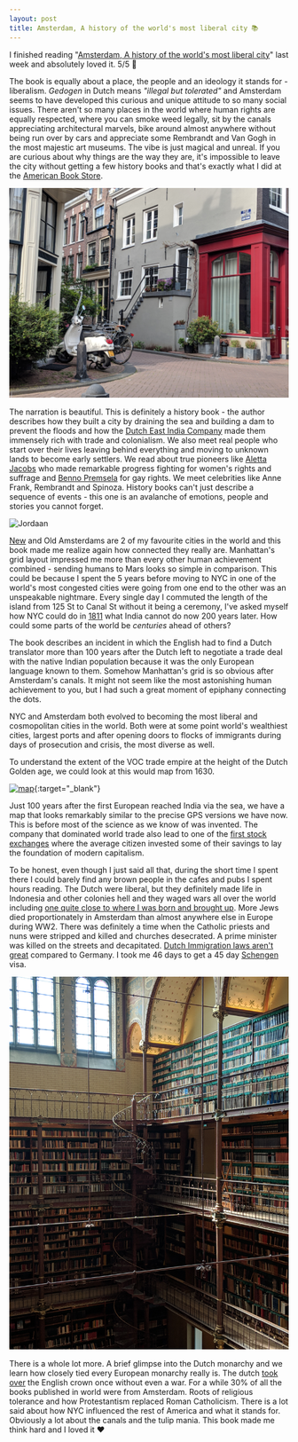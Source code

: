 ```yaml
---
layout: post
title: Amsterdam, A history of the world's most liberal city 📚
---
```


I finished reading "[Amsterdam, A history of the world's most liberal
city][goodreads]" last week and absolutely loved it. 5/5 🌟

The book is equally about a place, the people and an ideology it stands for -
liberalism. _Gedogen_ in Dutch means _"illegal but tolerated"_ and Amsterdam
seems to have developed this curious and unique attitude to so many social
issues. There aren't so many places in the world where human rights are equally
respected, where you can smoke weed legally, sit by the canals appreciating
architectural marvels, bike around almost anywhere without being run over by
cars and appreciate some Rembrandt and Van Gogh in the most majestic art
museums. The vibe is just magical and unreal. If you are curious about why
things are the way they are, it's impossible to leave the city without getting a
few history books and that's exactly what I did at the [American Book
Store][abc].

![Jordaan](/images/amsterdam/jordaan.jpg)

The narration is beautiful. This is definitely a history book - the author
describes how they built a city by draining the sea and building a dam to
prevent the floods and how the [Dutch East India Company][voc] made them
immensely rich with trade and colonialism. We also meet real people who start
over their lives leaving behind everything and moving to unknown lands to become
early settlers. We read about true pioneers like [Aletta Jacobs] who made
remarkable progress fighting for women's rights and suffrage and [Benno
Premsela] for gay rights. We meet celebrities like Anne Frank, Rembrandt and
Spinoza. History books can't just describe a sequence of events - this one is an
avalanche of emotions, people and stories you cannot forget.

![Jordaan](/images/amsterdam/steps.jpg)

[New] and Old Amsterdams are 2 of my favourite cities in the world and this book
made me realize again how connected they really are. Manhattan's grid layout
impressed me more than every other human achievement combined - sending humans
to Mars looks so simple in comparison. This could be because I spent the 5 years
before moving to NYC in one of the world's most congested cities were going from
one end to the other was an unspeakable nightmare. Every single day I commuted
the length of the island from 125 St to Canal St without it being a ceremony,
I've asked myself how NYC could do in [1811] what India cannot do now 200 years
later. How could some parts of the world be *centuries* ahead of others?

The book describes an incident in which the English had to find a Dutch
translator more than 100 years after the Dutch left to negotiate a trade deal
with the native Indian population because it was the only European language
known to them. Somehow Manhattan's grid is so obvious after Amsterdam's canals.
It might not seem like the most astonishing human achievement to you, but I had
such a great moment of epiphany connecting the dots.

NYC and Amsterdam both evolved to becoming the most liberal and cosmopolitan
cities in the world. Both were at some point world's wealthiest cities, largest
ports and after opening doors to flocks of immigrants during days of prosecution
and crisis, the most diverse as well.

To understand the extent of the VOC trade empire at the height of the Dutch
Golden age, we could look at this would map from 1630.

[![map][map]][map]{:target="_blank"}

Just 100 years after the first European reached India via the sea, we have a map
that looks remarkably similar to the precise GPS versions we have now. This is
before most of the science as we know of was invented. The company that
dominated world trade also lead to one of the [first stock exchanges][amx] where
the average citizen invested some of their savings to lay the foundation of
modern capitalism.

To be honest, even though I just said all that, during the short time I spent
there I could barely find any brown people in the cafes and pubs I spent hours
reading. The Dutch were liberal, but they definitely made life in Indonesia and
other colonies hell and they waged wars all over the world including [one quite
close to where I was born and brought up][tvm]. More Jews died proportionately
in Amsterdam than almost anywhere else in Europe during WW2. There was
definitely a time when the Catholic priests and nuns were stripped and killed
and churches desecrated. A prime minister was killed on the streets and
decapitated. [Dutch Immigration laws aren't great][civil] compared to Germany. I
took me 46 days to get a 45 day [Schengen] visa.

![Jordaan](/images/amsterdam/library.jpg)

There is a whole lot more. A brief glimpse into the Dutch monarchy and we learn
how closely tied every European monarchy really is. The dutch [took over][w3]
the English crown once without even a war. For a while 30% of all the books
published in world were from Amsterdam. Roots of religious tolerance and how
Protestantism replaced Roman Catholicism. There is a lot said about how NYC
influenced the rest of America and what it stands for. Obviously a lot about the
canals and the tulip mania. This book made me think hard and I loved it ❤️

[1811]: https://en.wikipedia.org/wiki/Commissioners%27_Plan_of_1811
[Aletta Jacobs]: https://en.wikipedia.org/wiki/Aletta_Jacobs
[Benno Premsela]: https://nl.wikipedia.org/wiki/Benno_Premsela
[New]: https://en.wikipedia.org/wiki/New_Amsterdam
[Schengen]: https://twitter.com/jaseemabid/status/1113789086928707584
[abc]: https://abc.nl
[amx]: https://en.wikipedia.org/wiki/Euronext_Amsterdam
[civil]: https://en.wikipedia.org/wiki/Refugees_of_the_Syrian_Civil_War
[goodreads]: https://www.goodreads.com/book/show/17288660-amsterdam
[map]: https://upload.wikimedia.org/wikipedia/commons/thumb/b/b5/Nova_totius_Terrarum_Orbis_geographica_ac_hydrographica_tabula_%28Hendrik_Hondius%29_balanced.jpg/1920px-Nova_totius_Terrarum_Orbis_geographica_ac_hydrographica_tabula_%28Hendrik_Hondius%29_balanced.jpg
[tvm]: https://en.wikipedia.org/wiki/Travancore%E2%80%93Dutch_War
[voc]: https://en.wikipedia.org/wiki/Dutch_East_India_Company
[w3]: https://en.wikipedia.org/wiki/William_III_of_England#Invasion_of_England

